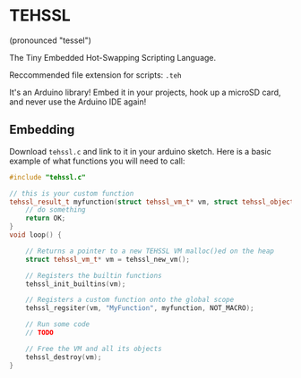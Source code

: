 # TEHSSL

(pronounced "tessel")

The Tiny Embedded Hot-Swapping Scripting Language.

Reccommended file extension for scripts: `.teh`

It's an Arduino library! Embed it in your projects, hook up a microSD card, and never use the Arduino IDE again!

## Embedding

Download `tehssl.c` and link to it in your arduino sketch. Here is a basic example of what functions you will need to call:

```cpp
#include "tehssl.c"

// this is your custom function
tehssl_result_t myfunction(struct tehssl_vm_t* vm, struct tehssl_object_t* scope) {
    // do something
    return OK;
}
void loop() {

    // Returns a pointer to a new TEHSSL VM malloc()ed on the heap
    struct tehssl_vm_t* vm = tehssl_new_vm();

    // Registers the builtin functions
    tehssl_init_builtins(vm);

    // Registers a custom function onto the global scope
    tehssl_regsiter(vm, "MyFunction", myfunction, NOT_MACRO);

    // Run some code
    // TODO

    // Free the VM and all its objects
    tehssl_destroy(vm);
}
```

